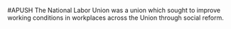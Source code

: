 #APUSH 
The National Labor Union was a union which sought to improve working conditions in workplaces across the Union through social reform. 